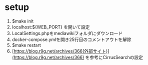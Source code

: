 # setup

1. $make init
2. localhost:${WEB_PORT} を開いて設定
3. LocalSettings.phpをmediawikiフォルダにダウンロード
4. docker-compose.ymlを開き25行目のコメントアウトを解除
5. $make restart
6. [https://blog.r9g.net/archives/366(外部サイト)](https://blog.r9g.net/archives/366) を参考にCirrusSearchの設定

